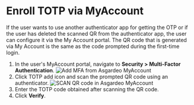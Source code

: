 # Enroll TOTP via MyAccount
If the user wants to use another authenticator app for getting the OTP or if the user has deleted the scanned QR from the authenticator app, the user can configure it via the My Account portal. The QR code that is generated via My Account is the same as the code prompted during the first-time login.
 
1. In the user's MyAccount portal, navigate to **Security > Multi-Factor Authentication**.
    <img :src="$withBase('/assets/img/guides/mfa/totp/mfa-via-myaccount.png')" alt="Add MFA from Asgardeo MyAccount">
2. Click TOTP add icon and scan the prompted QR code using an authenticator.
    <img :src="$withBase('/assets/img/guides/mfa/totp/scan-qr-code-via-myaccount.png')" alt="SCAN QR code in Asgardeo MyAccount">
3. Enter the TOTP code obtained after scanning the QR code.
4. Click **Verify**.